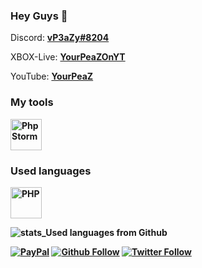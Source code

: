 ### Hey Guys 👋

Discord: <b>[vP3aZy#8204](https://dsc.bio/yourpeaz)</b>

XBOX-Live: <b>[YourPeaZOnYT](https://account.xbox.com/de-de/Profile?gamerTag=Aromastoffe)</b>

YouTube: <b>[YourPeaZ](https://www.youtube.com/channel/UCmtqcizQ0NHMJFKgECiaVWw)<b>

### My tools
<img alt="PhpStorm" src="https://upload.wikimedia.org/wikipedia/commons/d/d2/PhpStorm_Icon.png" width="50" height="50"></img>
<!-- <img alt="" src="" width="50" height="50"></img> -->



### Used languages
<img alt="PHP" src="https://www.php.net/images/logos/new-php-logo.svg" width="50" height="50"></img>
<!-- <img alt="" src="" width="50" height="50"></img> -->


![stats_Used languages from Github](https://github-readme-stats.vercel.app/api/top-langs/?username=vP3aZy&hide=shell)




[![PayPal](https://img.shields.io/badge/Paypal-Donate!-%2300457C.svg?logo=paypal&style=flat-square)](https://paypal.me/yourpeaz)<!-- [![Patreon](https://img.shields.io/endpoint.svg?url=https%3A%2F%2Fshieldsio-patreon.herokuapp.com%2Farox_xx&style=flat-square)](https://www.patreon.com/arox_xx) -->
[![Github Follow](https://img.shields.io/github/followers/xxarox?label=Follow&style=social)](https://github.com/vP3aZy)
[![Twitter Follow](https://img.shields.io/twitter/follow/arox_xx?label=Follow&style=social)](https://twitter.com/yourpeaz)
